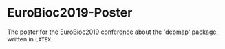 # EuroBioc2019-Poster

The poster for the EuroBioc2019 conference about the 'depmap' package, written
in `LATEX`.
